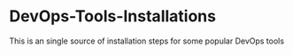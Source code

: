 # DevOps-Tools-Installations
This is an single source of installation steps for some popular DevOps tools
